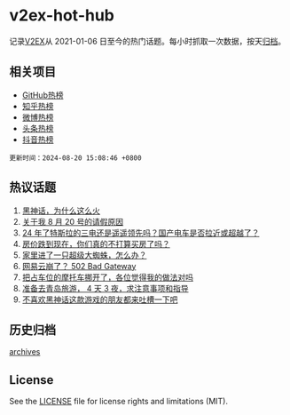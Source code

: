 # v2ex-hot-hub

 记录[V2EX](https://www.v2ex.com/)从 2021-01-06 日至今的热门话题。每小时抓取一次数据，按天[归档](archives)。
 
 ## 相关项目

- [GitHub热榜](https://github.com/lonnyzhang423/github-hot-hub)
- [知乎热榜](https://github.com/lonnyzhang423/zhihu-hot-hub)
- [微博热榜](https://github.com/lonnyzhang423/weibo-hot-hub)
- [头条热榜](https://github.com/lonnyzhang423/toutiao-hot-hub)
- [抖音热榜](https://github.com/lonnyzhang423/douyin-hot-hub)


 `更新时间：2024-08-20 15:08:46 +0800`

## 热议话题

1. [黑神话，为什么这么火](https://www.v2ex.com/t/1066324)
1. [关于我 8 月 20 号的请假原因](https://www.v2ex.com/t/1066313)
1. [24 年了特斯拉的三电还是遥遥领先吗？国产电车是否拉近或超越了？](https://www.v2ex.com/t/1066305)
1. [房价跌到现在，你们真的不打算买房了吗？](https://www.v2ex.com/t/1066308)
1. [家里进了一只超级大蜘蛛，怎么办？](https://www.v2ex.com/t/1066156)
1. [网易云崩了？ 502 Bad Gateway](https://www.v2ex.com/t/1066148)
1. [把占车位的摩托车挪开了，各位觉得我的做法对吗](https://www.v2ex.com/t/1066245)
1. [准备去青岛旅游， 4 天 3 夜，求注意事项和指导](https://www.v2ex.com/t/1066315)
1. [不喜欢黑神话这款游戏的朋友都来吐槽一下吧](https://www.v2ex.com/t/1066396)

## 历史归档

[archives](archives)

## License

See the [LICENSE](LICENSE) file for license rights and limitations (MIT).
